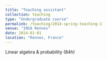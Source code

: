 ```yaml
---
title: "Teaching assistant"
collection: teaching
type: "Undergraduate course"
permalink: /teaching/2014-spring-teaching-1
venue: "INSA Rennes"
date: 2014-01-01
location: "Rennes, France"
---
```


Linear algebra & probability (84h)
